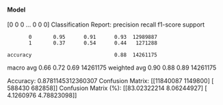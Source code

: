 #### Model
[0 0 0 ... 0 0 0]
Classification Report:
              precision    recall  f1-score   support

           0       0.95      0.91      0.93  12989887
           1       0.37      0.54      0.44   1271288

    accuracy                           0.88  14261175
   macro avg       0.66      0.72      0.69  14261175
weighted avg       0.90      0.88      0.89  14261175

Accuracy: 0.8781145312360307
Confusion Matrix:
[[11840087  1149800]
 [  588430   682858]]
Confusion Matrix (%):
[[83.02322214  8.06244927]
 [ 4.1260976   4.78823098]]

